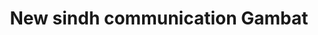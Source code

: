 ---
title: "New sindh communication Gambat"
url: /gambat/new-sindh-communication-gambat/
shop: electronics
---